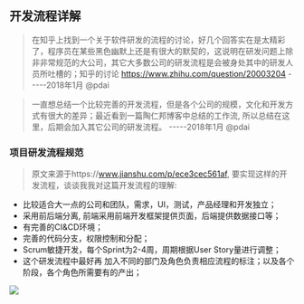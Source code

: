 ## 开发流程详解

> 在知乎上找到一个关于软件研发的流程的讨论，好几个回答实在是太精彩了，程序员在某些黑色幽默上还是有很大的默契的，这说明在研发问题上除非非常规范的大公司，其它大多数公司的研发流程是会被身处其中的研发人员所吐槽的；知乎的讨论 https://www.zhihu.com/question/20003204 -----2018年1月 @pdai

> 一直想总结一个比较完善的开发流程，但是各个公司的规模，文化和开发方式有很大的差异；最近看到一篇陶仁邦博客中总结的工作流, 所以总结在这里，后期会加入其它公司的研发流程。 -----2018年1月 @pdai


### 项目研发流程规范
> 原文来源于https://www.jianshu.com/p/ece3cec561af, 要实现这样的开发流程，谈谈我我对这篇开发流程的理解:
+ 比较适合大一点的公司和团队，需求，UI，测试，产品经理和开发独立；
+ 采用前后端分离, 前端采用前端开发框架提供页面，后端提供数据接口等；
+ 有完善的CI&CD环境；
+ 完善的代码分支，权限控制和分配；
+ Scrum敏捷开发，每个Sprint为2-4周，周期根据User Story量进行调整；
+ 这个研发流程中最好再 加入不同的部门及角色负责相应流程的标注；以及各个阶段，各个角色所需要有的产出；


![](/_images/dev_workflow.png)
